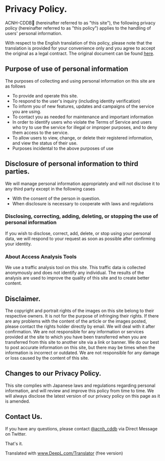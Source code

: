 # Privacy Policy.

ACNH-CDDB🌳 (hereinafter referred to as "this site"), the following privacy policy (hereinafter referred to as "this policy") applies to the handling of users' personal information.

With respect to the English translation of this policy, please note that the translation is provided for your convenience only and you agree to accept the original as a legal contract. The original document can be found [here](/ja/privacy).  

## Purpose of use of personal information
The purposes of collecting and using personal information on this site are as follows

* To provide and operate this site.
* To respond to the user's inquiry (including identity verification)
* To inform you of new features, updates and campaigns of the service you are using.
* To contact you as needed for maintenance and important information
* In order to identify users who violate the Terms of Service and users who try to use the service for illegal or improper purposes, and to deny them access to the service.
* To allow users to view, change, or delete their registered information, and view the status of their use.
* Purposes incidental to the above purposes of use

## Disclosure of personal information to third parties.
We will manage personal information appropriately and will not disclose it to any third party except in the following cases
* With the consent of the person in question.
* When disclosure is necessary to cooperate with laws and regulations

### Disclosing, correcting, adding, deleting, or stopping the use of personal information
If you wish to disclose, correct, add, delete, or stop using your personal data, we will respond to your request as soon as possible after confirming your identity.

### About Access Analysis Tools
We use a traffic analysis tool on this site. This traffic data is collected anonymously and does not identify any individual.
The results of the analysis are used to improve the quality of this site and to create better content.

## Disclaimer.
The copyright and portrait rights of the images on this site belong to their respective owners. It is not for the purpose of infringing their rights. If there are any problems with the content of the article or the images posted, please contact the rights holder directly by email. We will deal with it after confirmation.
We are not responsible for any information or services provided at the site to which you have been transferred when you are transferred from this site to another site via a link or banner.
We do our best to post accurate information on this site, but there may be times when the information is incorrect or outdated.
We are not responsible for any damage or loss caused by the content of this site.

## Changes to our Privacy Policy.
This site complies with Japanese laws and regulations regarding personal information, and will review and improve this policy from time to time.
We will always disclose the latest version of our privacy policy on this page as it is amended.

## Contact Us.
If you have any questions, please contact [@acnh_cddb](https://twitter.com/acnh_cddb) via Direct Message on Twitter.

That's it.

Translated with www.DeepL.com/Translator (free version)
